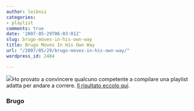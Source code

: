 ```yaml
---
author: leibniz
categories:
- playlist
comments: true
date: '2007-05-29T06:03:01Z'
slug: brugo-moves-in-his-own-way
title: Brugo Moves In His Own Way
url: "/2007/05/29/brugo-moves-in-his-own-way/"
wordpress_id: 2484

---
```

![](https://www.leibniz-blogs.it/gallery/brugolist.gif)Ho provato a convincere qualcuno competente a compilare una playlist adatta per andare a correre. [Il risultato eccolo qui](https://www.bloggers.it/Ugo/playlist-per-correre/leibniz/playlist.htm).


### Brugo
